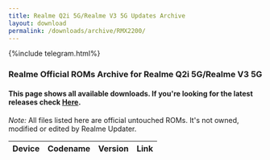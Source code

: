 ```yaml
---
title: Realme Q2i 5G/Realme V3 5G Updates Archive
layout: download
permalink: /downloads/archive/RMX2200/
---
```


{%include telegram.html%}

<div class="col-12 mx-auto">
    <h3 class="title bg-light p-2 rounded">Realme Official ROMs Archive for Realme Q2i 5G/Realme V3 5G</h3>
    <h4>This page shows all available downloads. If you're looking for the latest releases check
        <a href="/downloads/latest/RMX2200/">Here</a>.</h4>
    <p><i>Note: </i>All files listed here are official untouched ROMs.
        It's not owned, modified or edited by Realme Updater.</p>
    <div class="table-responsive-md" id="table-wrapper">
        <table id="downloads" class="display dt-responsive compact table table-striped table-hover table-sm">
            <thead class="thead-dark">
                <tr>
                    <th>Device</th>
                    <th>Codename</th>
                    <th>Version</th>
                    <th>Link</th>
                </tr>
            </thead>
            <script>loadArchive("RMX2200")</script>
        </table>
    </div>
</div>